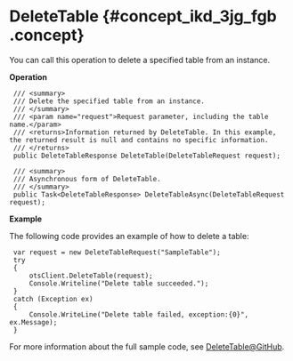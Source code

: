 # DeleteTable {#concept_ikd_3jg_fgb .concept}

You can call this operation to delete a specified table from an instance.

**Operation**

```language-csharp
 /// <summary>
 /// Delete the specified table from an instance.
 /// </summary>
 /// <param name="request">Request parameter, including the table name.</param>
 /// <returns>Information returned by DeleteTable. In this example, the returned result is null and contains no specific information.
 /// </returns>
 public DeleteTableResponse DeleteTable(DeleteTableRequest request);

 /// <summary>
 /// Asynchronous form of DeleteTable.
 /// </summary>
 public Task<DeleteTableResponse> DeleteTableAsync(DeleteTableRequest request);

```

**Example**

The following code provides an example of how to delete a table:

```language-csharp
 var request = new DeleteTableRequest("SampleTable");
 try
 {
     otsClient.DeleteTable(request);
     Console.Writeline("Delete table succeeded.");
 }
 catch (Exception ex)
 {
     Console.WriteLine("Delete table failed, exception:{0}", ex.Message);
 }

```

For more information about the full sample code, see [DeleteTable@GitHub](https://github.com/aliyun/aliyun-tablestore-csharp-sdk/blob/master/sample/Samples/CreateTableSample.cs).

